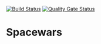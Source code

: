 [![Build Status](https://travis-ci.org/MarkDrei/Spacewars.svg?branch=master)](https://travis-ci.org/MarkDrei/Spacewars)     [![Quality Gate Status](https://sonarcloud.io/api/project_badges/measure?project=MarkDrei_Spacewars&metric=alert_status)](https://sonarcloud.io/dashboard?id=MarkDrei_Spacewars)

# Spacewars
